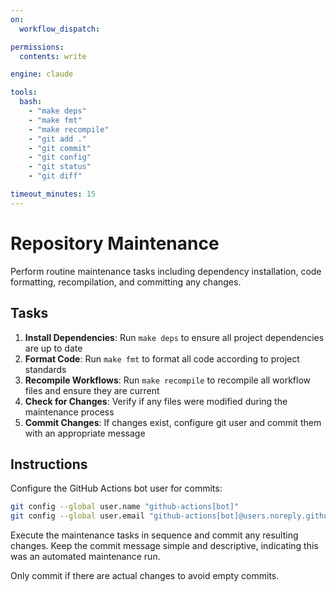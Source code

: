 ```yaml
---
on:
  workflow_dispatch:

permissions:
  contents: write

engine: claude

tools:
  bash:
    - "make deps"
    - "make fmt"
    - "make recompile"
    - "git add ."
    - "git commit"
    - "git config"
    - "git status"
    - "git diff"

timeout_minutes: 15
---
```


# Repository Maintenance

Perform routine maintenance tasks including dependency installation, code formatting, recompilation, and committing any changes.

## Tasks

1. **Install Dependencies**: Run `make deps` to ensure all project dependencies are up to date
2. **Format Code**: Run `make fmt` to format all code according to project standards  
3. **Recompile Workflows**: Run `make recompile` to recompile all workflow files and ensure they are current
4. **Check for Changes**: Verify if any files were modified during the maintenance process
5. **Commit Changes**: If changes exist, configure git user and commit them with an appropriate message

## Instructions

Configure the GitHub Actions bot user for commits:
```bash
git config --global user.name "github-actions[bot]"
git config --global user.email "github-actions[bot]@users.noreply.github.com"
```

Execute the maintenance tasks in sequence and commit any resulting changes. Keep the commit message simple and descriptive, indicating this was an automated maintenance run.

Only commit if there are actual changes to avoid empty commits.